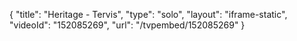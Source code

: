 {
    "title": "Heritage - Tervis",
    "type": "solo",
    "layout": "iframe-static",
    "videoId": "152085269",
    "url": "\/tvpembed\/152085269"
}